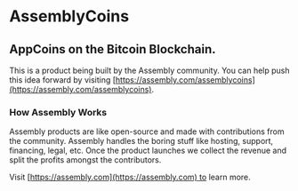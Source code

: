 # AssemblyCoins

## AppCoins on the Bitcoin Blockchain.

This is a product being built by the Assembly community. You can help push this idea forward by visiting [https://assembly.com/assemblycoins](https://assembly.com/assemblycoins).

### How Assembly Works

Assembly products are like open-source and made with contributions from the community. Assembly handles the boring stuff like hosting, support, financing, legal, etc. Once the product launches we collect the revenue and split the profits amongst the contributors.

Visit [https://assembly.com](https://assembly.com) to learn more.
